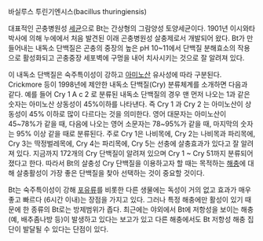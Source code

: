 바실루스 투린기엔시스(bacillus thuringiensis)

대표적인 곤충병원성 [세균](%EC%84%B8%EA%B7%A0.md)으로 Bt는 간상형의 그람양성 토양세균이다. 1901년 이시와타
박사에 의해 누에에서 처음 발견된 이래 곤충병원성 살충제로서 개발되어 왔다. Bt가 만들어내는 내독소 단백질은 곤충의 중장의 높은 pH
10~11에서 단백질 분해효소의 작용으로 활성화되고 곤충중장 세포벽에 구멍을 내어 치사시키는 것으로 잘 알려져 있다.

이 내독소 단백질은 숙주특이성이 강하고 [아미노산](%EC%95%84%EB%AF%B8%EB%85%B8%EC%82%B0.md) 유사성에
따라 구분된다. Crickmore 등이 1998년에 제안한 내독소 단백질(Cry) 분류체계를 소개하면 다음과 같다. 예를 들어 Cry 1 A
c 2 로 분류된 내독소 단백질의 경우 맨 먼저 나오는 1과 같은 숫자는 아미노산 상동성이 45%이하를 나타낸다. 즉 Cry 1 과 Cry
2 는 아미노산이 상동성이 45% 이하로 많이 다르다는 것을 의미한다. 영어 대문자는 아미노산이 45~78%가 같을 때, 다음에 나오는 영어
소문자는 78~95%가 같을 때, 마지막의 숫자는 95% 이상 같을 때로 분류된다. 주로 Cry 1은 나비목에, Cry 2는 나비목과
파리목에, Cry 3는 딱정벌레목에, Cry 4는 파리목에, Cry 5는 선충에 살충효과가 있다고 잘 알려져 있다. 지금까지 172개의
Cry 단백질이 알려져 있으며 Cry 1 ~ Cry 51까지 분류되어졌다고 한다. 따라서 Bt의 살충성 Cry 단백질을 이용하고자 할 때는
목적하는 [해충](%ED%95%B4%EC%B6%A9.md)에 대해 살충활성이 가장 좋은 단백질을 찾아 선택하는 것이 중요할 것이다.

Bt는 숙주특이성이 강해 [포유류](%ED%8F%AC%EC%9C%A0%EB%A5%98.md)를 비롯한 다른 생물에는 독성이 거의 없고
효과가 매우 좋고 빠르다 (6시간 이내)는 장점을 가지고 있다. 그러나 특정 해충에만 활성이 있기 때문에 한 종류의 Bt로는 방제범위가
좁다. 최근에는 야외에서 Bt에 저항성을 보이는 해충 (예, 배추좀나방 등)이 발생하고 있다는 보고가 있고 다른 해충에서도 Bt 저항성 해충
집단이 발달될 수 있다는 단점이 있다.


